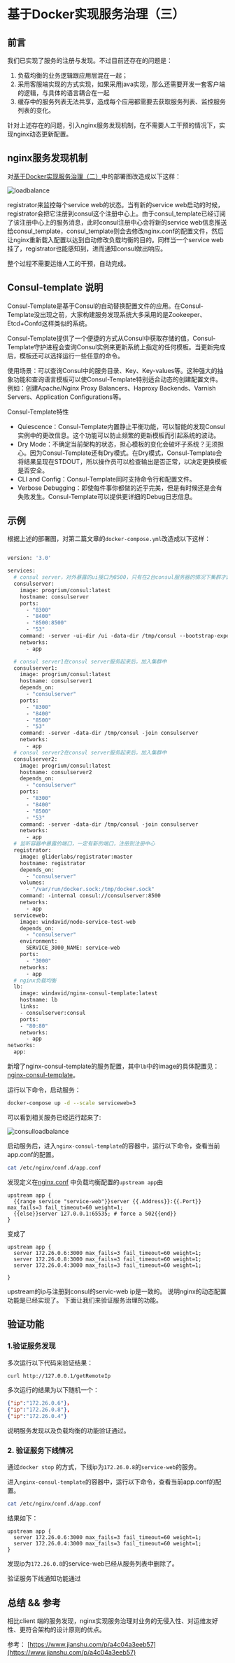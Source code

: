 # 基于Docker实现服务治理（三）

## 前言

我们已实现了服务的注册与发现。不过目前还存在的问题是：

1. 负载均衡的业务逻辑跟应用层混在一起；
2. 采用客服端实现的方式实现，如果采用java实现，那么还需要开发一套客户端的逻辑，与具体的语言耦合在一起
3. 缓存中的服务列表无法共享，造成每个应用都需要去获取服务列表、监控服务列表的变化。

针对上述存在的问题，引入nginx服务发现机制，在不需要人工干预的情况下，实现nginx动态更新配置。

## nginx服务发现机制

对[基于Docker实现服务治理（二）](https://github.com/chenchunyong/blog/blob/master/microservice/serviceFind.md)中的部署图改造成以下这样：

![loadbalance](../images/newServiceFind.png?raw=true)

registrator来监控每个service web的状态。当有新的service web启动的时候，registrator会把它注册到consul这个注册中心上。由于consul_template已经订阅了该注册中心上的服务消息，此时consul注册中心会将新的service web信息推送给consul_template，consul_template则会去修改nginx.conf的配置文件，然后让nginx重新载入配置以达到自动修改负载均衡的目的。同样当一个service web挂了，registrator也能感知到，进而通知consul做出响应。

整个过程不需要运维人工的干预，自动完成。

## Consul-template 说明

Consul-Template是基于Consul的自动替换配置文件的应用。在Consul-Template没出现之前，大家构建服务发现系统大多采用的是Zookeeper、Etcd+Confd这样类似的系统。

Consul-Template提供了一个便捷的方式从Consul中获取存储的值，Consul-Template守护进程会查询Consul实例来更新系统上指定的任何模板。当更新完成后，模板还可以选择运行一些任意的命令。

使用场景：可以查询Consul中的服务目录、Key、Key-values等。这种强大的抽象功能和查询语言模板可以使Consul-Template特别适合动态的创建配置文件。例如：创建Apache/Nginx Proxy Balancers、Haproxy Backends、Varnish Servers、Application Configurations等。

Consul-Template特性

- Quiescence：Consul-Template内置静止平衡功能，可以智能的发现Consul实例中的更改信息。这个功能可以防止频繁的更新模板而引起系统的波动。
- Dry Mode：不确定当前架构的状态，担心模板的变化会破坏子系统？无须担心。因为Consul-Template还有Dry模式。在Dry模式，Consul-Template会将结果呈现在STDOUT，所以操作员可以检查输出是否正常，以决定更换模板是否安全。
- CLI and Config：Consul-Template同时支持命令行和配置文件。
- Verbose Debugging：即使每件事你都做的近乎完美，但是有时候还是会有失败发生。Consul-Template可以提供更详细的Debug日志信息。

## 示例

根据上述的部署图，对第二篇文章的`docker-compose.yml`改造成以下这样：

```Dockerfile

version: '3.0'

services:
  # consul server，对外暴露的ui接口为8500，只有在2台consul服务器的情况下集群才起作用
  consulserver:
    image: progrium/consul:latest
    hostname: consulserver
    ports:
      - "8300"
      - "8400"
      - "8500:8500"
      - "53"
    command: -server -ui-dir /ui -data-dir /tmp/consul --bootstrap-expect=2
    networks:
      - app

  # consul server1在consul server服务起来后，加入集群中
  consulserver1:
    image: progrium/consul:latest
    hostname: consulserver1
    depends_on:
      - "consulserver"
    ports:
      - "8300"
      - "8400"
      - "8500"
      - "53"
    command: -server -data-dir /tmp/consul -join consulserver
    networks:
      - app
  # consul server2在consul server服务起来后，加入集群中
  consulserver2:
    image: progrium/consul:latest
    hostname: consulserver2
    depends_on: 
      - "consulserver"
    ports:
      - "8300"
      - "8400"
      - "8500"
      - "53"
    command: -server -data-dir /tmp/consul -join consulserver
    networks:
      - app
  # 监听容器中暴露的端口，一定有新的端口，注册到注册中心
  registrator:
    image: gliderlabs/registrator:master
    hostname: registrator
    depends_on:
      - "consulserver"
    volumes:
      - "/var/run/docker.sock:/tmp/docker.sock"
    command: -internal consul://consulserver:8500
    networks:
      - app
  serviceweb:
    image: windavid/node-service-test-web
    depends_on:
      - "consulserver"
    environment:
      SERVICE_3000_NAME: service-web
    ports:
      - "3000"
    networks:
      - app
  # nginx负载均衡
  lb:
    image: windavid/nginx-consul-template:latest
    hostname: lb
    links:
    - consulserver:consul
    ports:
    - "80:80"
    networks:
      - app
networks:
  app:
```

新增了nginx-consul-template的服务配置，其中`lb`中的image的具体配置见：[nginx-consul-template](https://github.com/chenchunyong/docker-nginx-consul-template)。

运行以下命令，启动服务：

```bash
docker-compose up -d --scale serviceweb=3
```

可以看到相关服务已经运行起来了:

![consulloadbalance](../images/consullb1.png?raw=true)

启动服务后，进入`nginx-consul-template`的容器中，运行以下命令，查看当前app.conf的配置。

```bash
cat /etc/nginx/conf.d/app.conf
```

发现定义在[nginx.conf](https://github.com/chenchunyong/docker-nginx-consul-template/blob/master/nginx.conf)
中负载均衡配置的`upstream app`由

```nginx
upstream app {
  {{range service "service-web"}}server {{.Address}}:{{.Port}} max_fails=3 fail_timeout=60 weight=1;
  {{else}}server 127.0.0.1:65535; # force a 502{{end}}
}
```

变成了

```nginx
upstream app {
  server 172.26.0.6:3000 max_fails=3 fail_timeout=60 weight=1;
  server 172.26.0.8:3000 max_fails=3 fail_timeout=60 weight=1;
  server 172.26.0.4:3000 max_fails=3 fail_timeout=60 weight=1;

}
```

upstream的ip与注册到consul的servic-web ip是一致的。
说明nginx的动态配置功能是已经实现了。
下面让我们来验证服务治理的功能。

## 验证功能

### 1.验证服务发现

多次运行以下代码来验证结果：

```bash
curl http://127.0.0.1/getRemoteIp
```

多次运行的结果为以下随机一个：

```json
{"ip":"172.26.0.6"}，
{"ip":"172.26.0.8"},
{"ip":"172.26.0.4"}
```

说明服务发现以及负载均衡的功能验证通过。

### 2. 验证服务下线情况

通过`docker stop` 的方式，下线ip为`172.26.0.8`的`service-web`的服务。

进入`nginx-consul-template`的容器中，运行以下命令，查看当前app.conf的配置。

```bash
cat /etc/nginx/conf.d/app.conf
```

结果如下：

```nginx
upstream app {
  server 172.26.0.6:3000 max_fails=3 fail_timeout=60 weight=1;
  server 172.26.0.4:3000 max_fails=3 fail_timeout=60 weight=1;
}
```

发现ip为`172.26.0.8`的service-web已经从服务列表中删除了。

验证服务下线通知功能通过

## 总结 && 参考

相比client 端的服务发现，nginx实现服务治理对业务的无侵入性、对运维友好性、更符合架构的设计原则的优点。

参考：
[https://www.jianshu.com/p/a4c04a3eeb57](https://www.jianshu.com/p/a4c04a3eeb57)
